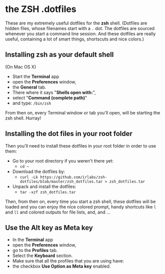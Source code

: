 # the ZSH .dotfiles

These are my extremely useful dotfiles for the **zsh** shell.
(Dotfiles are hidden files, whose filenames start with a `.` dot. The dotfiles are sourced whenever you start a command line session. And these dotfiles are really useful, containing a lot of smart things, shortscuts and nice colors.)

## Installing zsh as your default shell

(On Mac OS X)

- Start the **Terminal** app
- open the **Preferences** window,
- the **General** tab.
- There where it says "**Shells open with:**",
- select "**Command (complete path)**"
- and type: `/bin/zsh`

From then on, every Terminal window or tab you'll open, will be starting the zsh shell. Hurray!

## Installing the dot files in your root folder

Then you'll need to install these dotfiles in your root folder in order to use them:

- Go to your root directory if you weren't there yet:
	- `cd ~`
- Download the dotfiles by:
	- `curl -Lk https://github.com/irlabs/zsh-dotfiles/blob/master/zsh_dotfiles.tar > zsh_dotfiles.tar`
- Unpack and install the dotfiles:
	- `tar -xzf zsh_dotfiles.tar`
	
Then, from then on, every time you start a zsh shell, these dotfiles will be loaded and you can enjoy the nice colored prompt, handy shortcuts like `l` and `ll` and colored outputs for file lists, and, and ...

## Use the Alt key as Meta key

- In the **Terminal** app
- open the **Preferences** window,
- go to the **Profiles** tab.
- Select the **Keyboard** section.
- Make sure that all the profiles that you are using have:
- the checkbox **Use Option as Meta key** enabled.
